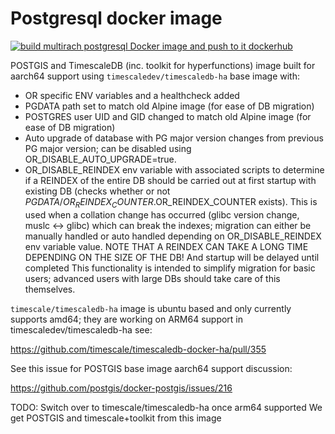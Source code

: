 # Postgresql docker image
[![build multirach postgresql Docker image and push to it dockerhub](https://github.com/openremote/postgresql/actions/workflows/postgresql.yml/badge.svg)](https://github.com/openremote/postgresql/actions/workflows/postgresql.yml)

 POSTGIS and TimescaleDB (inc. toolkit for hyperfunctions) image built for aarch64 support using `timescaledev/timescaledb-ha` base image with:

- OR specific ENV variables and a healthcheck added
- PGDATA path set to match old Alpine image (for ease of DB migration)
- POSTGRES user UID and GID changed to match old Alpine image (for ease of DB migration)
- Auto upgrade of database with PG major version changes from previous PG major version; can be disabled using
  OR_DISABLE_AUTO_UPGRADE=true.
- OR_DISABLE_REINDEX env variable with associated scripts to determine if a REINDEX of the entire DB should be carried
  out at first startup with existing DB (checks whether or not $PGDATA/OR_REINDEX_COUNTER.$OR_REINDEX_COUNTER exists).
  This is used when a collation change has occurred (glibc version change, muslc <-> glibc) which can break the indexes;
  migration can either be manually handled or auto handled depending on OR_DISABLE_REINDEX env variable value.
  NOTE THAT A REINDEX CAN TAKE A LONG TIME DEPENDING ON THE SIZE OF THE DB! And startup will be delayed until completed
  This functionality is intended to simplify migration for basic users; advanced users with large DBs should take care of this
  themselves.

`timescale/timescaledb-ha` image is ubuntu based and only currently supports amd64; they are working on ARM64 support in timescaledev/timescaledb-ha see:

https://github.com/timescale/timescaledb-docker-ha/pull/355

See this issue for POSTGIS base image aarch64 support discussion:

https://github.com/postgis/docker-postgis/issues/216

TODO: Switch over to timescale/timescaledb-ha once arm64 supported
We get POSTGIS and timescale+toolkit from this image
